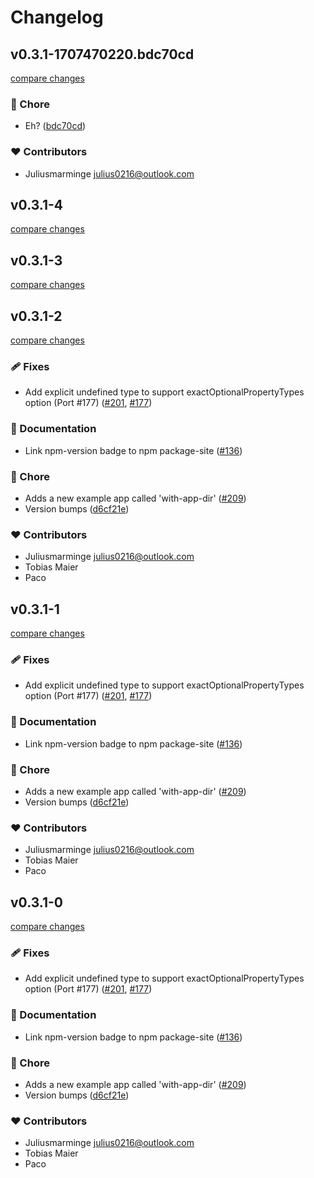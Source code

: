 # Changelog


## v0.3.1-1707470220.bdc70cd

[compare changes](https://github.com/juliusmarminge/next-themes/compare/v0.3.1-4...v0.3.1-1707470220.bdc70cd)

### 🏡 Chore

- Eh? ([bdc70cd](https://github.com/juliusmarminge/next-themes/commit/bdc70cd))

### ❤️ Contributors

- Juliusmarminge <julius0216@outlook.com>

## v0.3.1-4

[compare changes](https://github.com/juliusmarminge/next-themes/compare/v0.3.1-3...v0.3.1-4)

## v0.3.1-3

[compare changes](https://github.com/juliusmarminge/next-themes/compare/v0.3.1-2...v0.3.1-3)

## v0.3.1-2

[compare changes](https://github.com/juliusmarminge/next-themes/compare/v0.2.0...v0.3.1-2)

### 🩹 Fixes

- Add explicit undefined type to support exactOptionalPropertyTypes option (Port #177) ([#201](https://github.com/juliusmarminge/next-themes/pull/201), [#177](https://github.com/juliusmarminge/next-themes/issues/177))

### 📖 Documentation

- Link npm-version badge to npm package-site ([#136](https://github.com/juliusmarminge/next-themes/pull/136))

### 🏡 Chore

- Adds a new example app called 'with-app-dir' ([#209](https://github.com/juliusmarminge/next-themes/pull/209))
- Version bumps ([d6cf21e](https://github.com/juliusmarminge/next-themes/commit/d6cf21e))

### ❤️ Contributors

- Juliusmarminge <julius0216@outlook.com>
- Tobias Maier 
- Paco

## v0.3.1-1

[compare changes](https://github.com/juliusmarminge/next-themes/compare/v0.2.0...v0.3.1-1)

### 🩹 Fixes

- Add explicit undefined type to support exactOptionalPropertyTypes option (Port #177) ([#201](https://github.com/juliusmarminge/next-themes/pull/201), [#177](https://github.com/juliusmarminge/next-themes/issues/177))

### 📖 Documentation

- Link npm-version badge to npm package-site ([#136](https://github.com/juliusmarminge/next-themes/pull/136))

### 🏡 Chore

- Adds a new example app called 'with-app-dir' ([#209](https://github.com/juliusmarminge/next-themes/pull/209))
- Version bumps ([d6cf21e](https://github.com/juliusmarminge/next-themes/commit/d6cf21e))

### ❤️ Contributors

- Juliusmarminge <julius0216@outlook.com>
- Tobias Maier 
- Paco

## v0.3.1-0

[compare changes](https://github.com/juliusmarminge/next-themes/compare/v0.2.0...v0.3.1-0)

### 🩹 Fixes

- Add explicit undefined type to support exactOptionalPropertyTypes option (Port #177) ([#201](https://github.com/juliusmarminge/next-themes/pull/201), [#177](https://github.com/juliusmarminge/next-themes/issues/177))

### 📖 Documentation

- Link npm-version badge to npm package-site ([#136](https://github.com/juliusmarminge/next-themes/pull/136))

### 🏡 Chore

- Adds a new example app called 'with-app-dir' ([#209](https://github.com/juliusmarminge/next-themes/pull/209))
- Version bumps ([d6cf21e](https://github.com/juliusmarminge/next-themes/commit/d6cf21e))

### ❤️ Contributors

- Juliusmarminge <julius0216@outlook.com>
- Tobias Maier 
- Paco

